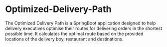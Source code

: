 # Optimized-Delivery-Path
The Optimized Delivery Path is a SpringBoot application designed to help delivery executives optimise their routes for delivering orders in the shortest possible time. It calculates the optimal route based on the provided locations of the delivery boy, restaurant and destinations.
